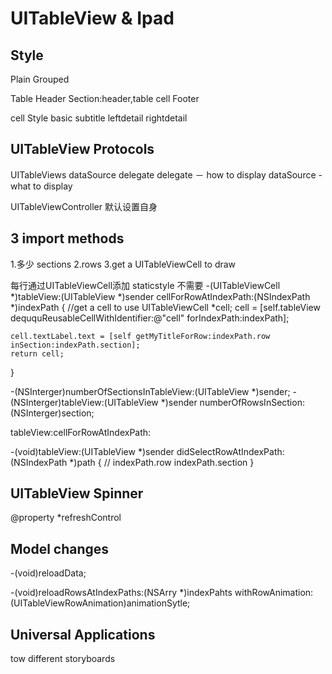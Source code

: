 UITableView & Ipad
==================
Style
-----

Plain 
Grouped

Table Header
Section:header,table cell
Footer

cell Style
basic
subtitle
leftdetail
rightdetail

UITableView Protocols
---------------------
UITableViews dataSource delegate
delegate － how to display
dataSource - what to display

UITableViewController 默认设置自身

3 import methods
----------------
1.多少 sections
2.rows
3.get a UITableViewCell to draw

每行通过UITableViewCell添加
staticstyle 不需要
-(UITableViewCell *)tableView:(UITableView *)sender
		cellForRowAtIndexPath:(NSIndexPath *)indexPath
{
	//get a cell to use 
	UITableViewCell *cell;
	cell = [self.tableView deququReusableCellWithIdentifier:@"cell"
											forIndexPath:indexPath];

    cell.textLabel.text = [self getMyTitleForRow:indexPath.row inSection:indexPath.section];
    return cell;
}

-(NSInterger)numberOfSectionsInTableView:(UITableView *)sender;
-(NSInterger)tableView:(UITableView *)sender numberOfRowsInSection:(NSInterger)section;

tableView:cellForRowAtIndexPath:

-(void)tableView:(UITableView *)sender didSelectRowAtIndexPath:(NSIndexPath *)path
{
	// indexPath.row indexPath.section
}

UITableView Spinner
--------------------
@property *refreshControl

Model changes
-------------
-(void)reloadData;

-(void)reloadRowsAtIndexPaths:(NSArry *)indexPahts
				withRowAnimation:(UITableViewRowAnimation)animationSytle;

Universal Applications
----------------------
tow different storyboards




